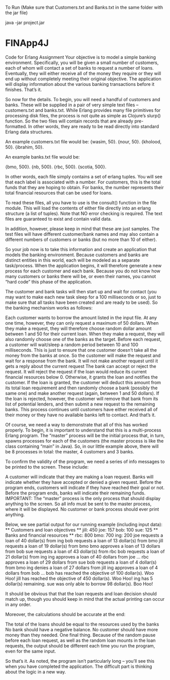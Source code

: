 To Run (Make sure that Customers.txt and Banks.txt in the same folder with the jar file)

java -jar project.jar

# FINApp4J

Code for Erlang Assignment Your objective is to model a simple banking environment. Specifically, you will be given a small number of customers, each of whom will contact a set of banks to request a number of loans. Eventually, they will either receive all of the money they require or they will end up without completely meeting their original objective. The application will display information about the various banking transactions before it finishes. That’s it.

So now for the details. To begin, you will need a handful of customers and banks. These will be supplied in a pair of very simple text files – customers.txt and banks.txt. While Erlang provides many file primitives for processing disk files, the process is not quite as simple as Clojure’s slurp() function. So the two files will contain records that are already pre-formatted. In other words, they are ready to be read directly into standard Erlang data structures.

An example customers.txt file would be: {wasim, 50}. {nour, 50}. {kholood, 50}. {ibrahim, 50}.

An example banks.txt file would be:

{bmo, 500}. {nb, 500}. {rbc, 500}. {scotia, 500}.

In other words, each file simply contains a set of erlang tuples. You will see that each label is associated with a number. For customers, this is the total funds that they are hoping to obtain. For banks, the number represents their total financial resources that can be used for loans.

To read these files, all you have to use is the consult() function in the file module. This will load the contents of either file directly into an erlang structure (a list of tuples). Note that NO error checking is required. The text files are guaranteed to exist and contain valid data.

In addition, however, please keep in mind that these are just samples. The test files will have different customer/bank names and may also contain a different numbers of customers or banks (but no more than 10 of either).

So your job now is to take this information and create an application that models the banking environment. Because customers and banks are distinct entities in this world, each will be modeled as a separate task/process. When the application begins, it will therefore generate a new process for each customer and each bank. Because you do not know how many customers or banks there will be, or even their names, you cannot “hard code” this phase of the application.

The customer and bank tasks will then start up and wait for contact (you may want to make each new task sleep for a 100 milliseconds or so, just to make sure that all tasks have been created and are ready to be used). So the banking mechanism works as follows:

Each customer wants to borrow the amount listed in the input file. At any one time, however, they can only request a maximum of 50 dollars. When they make a request, they will therefore choose random dollar amount between 1 and 50 for their current loan.
When they make a request, they will also randomly choose one of the banks as the target.
Before each request, a customer will wait/sleep a random period between 10 and 100 milliseconds. This is just to ensure that one customer doesn’t take all the money from the banks at once.
So the customer will make the request and wait for a response from the bank. It will not make another request until it gets a reply about the current request
The bank can accept or reject the request. It will reject the request if the loan would reduce its current financial resources below 0. Otherwise, it grants the loan and notifies the customer.
If the loan is granted, the customer will deduct this amount from its total loan requirement and then randomly choose a bank (possibly the same one) and make another request (again, between 1 and 50 dollars).
If the loan is rejected, however, the customer will remove that bank from its list of potential lenders, and then submit a new request to the remaining banks.
This process continues until customers have either received all of their money or they have no available banks left to contact.
And that’s it.

Of course, we need a way to demonstrate that all of this has worked properly. To begin, it is important to understand that this is a multi-process Erlang program. The “master” process will be the initial process that, in turn, spawns processes for each of the customers (the master process is like the class containing “main” in Java). So, in our little example above, there will be 8 processes in total: the master, 4 customers and 3 banks.

To confirm the validity of the program, we need a series of info messages to be printed to the screen. These include:

A customer will indicate that they are making a loan request.
Banks will indicate whether they have accepted or denied a given request.
Before the program ends, customers will indicate if they have reached their goal or not.
Before the program ends, banks will indicate their remaining funds.
IMPORTANT: The “master” process is the only process that should display anything to the screen. So all info must be sent to the master process, where it will be displayed. No customer or bank process should ever print anything.

Below, we see partial output for our running example (including input data): ** Customers and loan objectives ** jill: 450 joe: 157 bob: 100 sue: 125 ** Banks and financial resources ** rbc: 800 bmo: 700 ing: 200 joe requests a loan of 40 dollar(s) from ing bob requests a loan of 13 dollar(s) from bmo jill requests a loan of 19 dollar(s) from bmo bmo approves a loan of 13 dollars from bob sue requests a loan of 43 dollar(s) from rbc bob requests a loan of 21 dollar(s) from ing ing approves a loan of 40 dollars from joe … rbc approves a loan of 29 dollars from sue bob requests a loan of 4 dollar(s) from bmo ing denies a loan of 27 dollars from jill ing approves a loan of 4 dollars from bob … bob has reached the objective of 100 dollar(s). Woo Hoo! jill has reached the objective of 450 dollar(s). Woo Hoo! ing has 5 dollar(s) remaining. sue was only able to borrow 98 dollar(s). Boo Hoo!

It should be obvious that that the loan requests and loan decision should match up, though you should keep in mind that the actual printing can occur in any order.

Moreover, the calculations should be accurate at the end:

The total of the loans should be equal to the resources used by the banks
No bank should have a negative balance.
No customer should have more money than they needed.
One final thing. Because of the random pause before each loan request, as well as the random loan mounts in the loan requests, the output should be different each time you run the program, even for the same input.

So that’s it. As noted, the program isn’t particularly long – you’ll see this when you have completed the application. The difficult part is thinking about the logic in a new way.
